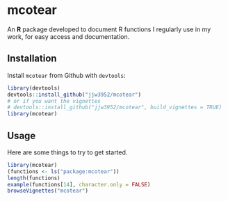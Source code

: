 # mcotear

An **R** package developed to document R functions I regularly use in my work, for easy access and documentation.

Installation
------------

Install `mcotear` from Github with `devtools`:

``` r
library(devtools)
devtools::install_github("jjw3952/mcotear")
# or if you want the vignettes
# devtools::install_github("jjw3952/mcotear", build_vignettes = TRUE)
library(mcotear)
```

Usage
-----

Here are some things to try to get started.

``` r
library(mcotear)
(functions <- ls("package:mcotear"))
length(functions)
example(functions[14], character.only = FALSE)
browseVignettes("mcotear")
```
